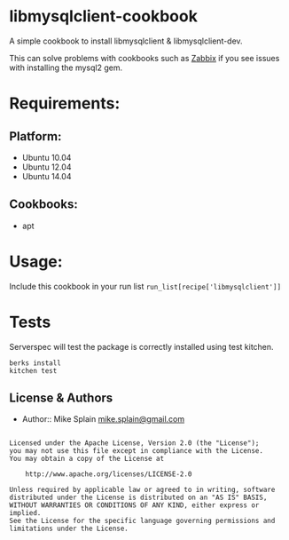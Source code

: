 # libmysqlclient-cookbook

A simple cookbook to install libmysqlclient & libmysqlclient-dev.

This can solve problems with cookbooks such as [Zabbix](https://github.com/laradji/zabbix) if you see issues with installing the mysql2 gem.

# Requirements:
## Platform:

* Ubuntu 10.04
* Ubuntu 12.04
* Ubuntu 14.04

## Cookbooks:
* apt

# Usage:

Include this cookbook in your run list `run_list[recipe['libmysqlclient']]`

# Tests
Serverspec will test the package is correctly installed using test kitchen.

```
berks install
kitchen test
```

License & Authors
-----------------
- Author:: Mike Splain <mike.splain@gmail.com>

```text

Licensed under the Apache License, Version 2.0 (the "License");
you may not use this file except in compliance with the License.
You may obtain a copy of the License at

    http://www.apache.org/licenses/LICENSE-2.0

Unless required by applicable law or agreed to in writing, software
distributed under the License is distributed on an "AS IS" BASIS,
WITHOUT WARRANTIES OR CONDITIONS OF ANY KIND, either express or implied.
See the License for the specific language governing permissions and
limitations under the License.
```
